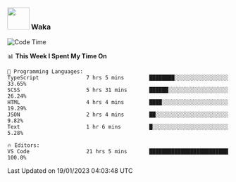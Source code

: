 ### <img src="https://media.giphy.com/media/VgCDAzcKvsR6OM0uWg/giphy.gif" width="50"> Waka

  <!--START_SECTION:waka-->
![Code Time](http://img.shields.io/badge/Code%20Time-1%2C192%20hrs%2033%20mins-blue)

📊 **This Week I Spent My Time On** 

```text
💬 Programming Languages: 
TypeScript               7 hrs 5 mins        ████████░░░░░░░░░░░░░░░░░   33.65% 
SCSS                     5 hrs 31 mins       ██████░░░░░░░░░░░░░░░░░░░   26.24% 
HTML                     4 hrs 4 mins        ████░░░░░░░░░░░░░░░░░░░░░   19.29% 
JSON                     2 hrs 4 mins        ██░░░░░░░░░░░░░░░░░░░░░░░   9.82% 
Text                     1 hr 6 mins         █░░░░░░░░░░░░░░░░░░░░░░░░   5.28%

🔥 Editors: 
VS Code                  21 hrs 5 mins       █████████████████████████   100.0%

```


 Last Updated on 19/01/2023 04:03:48 UTC
<!--END_SECTION:waka-->
